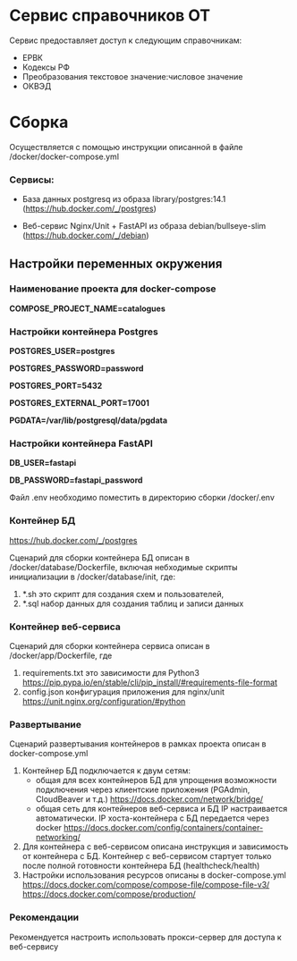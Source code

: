 # Сервис справочников ОТ

Сервис предоставляет доступ к следующим справочникам:
 - ЕРВК
 - Кодексы РФ
 - Преобразования текстовое значение:числовое значение
 - ОКВЭД



# Сборка 

Осуществляется с помощью инструкции описанной в файле /docker/docker-compose.yml

### Сервисы: 
- База данных postgresq из образа library/postgres:14.1 (https://hub.docker.com/_/postgres)
  
- Веб-сервис Nginx/Unit + FastAPI из образа debian/bullseye-slim (https://hub.docker.com/_/debian)
  
## Настройки переменных окружения

### Наименование проекта для docker-compose

__COMPOSE_PROJECT_NAME=catalogues__

### Настройки контейнера Postgres

__POSTGRES_USER=postgres__

__POSTGRES_PASSWORD=password__

__POSTGRES_PORT=5432__

__POSTGRES_EXTERNAL_PORT=17001__

__PGDATA=/var/lib/postgresql/data/pgdata__
### Настройки контейнера FastAPI 

__DB_USER=fastapi__

__DB_PASSWORD=fastapi_password__

Файл .env необходимо поместить в директорию сборки /docker/.env

### Контейнер БД 

https://hub.docker.com/_/postgres

Сценарий для сборки контейнера БД описан в /docker/database/Dockerfile, включая небходимые скрипты инициализации в /docker/database/init, где:
1.  *.sh это скрипт для создания схем и пользователей, 
2.  *.sql набор данных для создания таблиц и записи данных

### Контейнер веб-сервиса

Cценарий для сборки контейнера сервиса описан в /docker/app/Dockerfile, где 
1. requirements.txt это зависимости для Python3
   https://pip.pypa.io/en/stable/cli/pip_install/#requirements-file-format
2. config.json конфигурация приложения для nginx/unit
    https://unit.nginx.org/configuration/#python

### Развертывание

Сценарий развертывания контейнеров в рамках проекта описан в docker-compose.yml

1. Контейнер БД подключается к двум сетям:
   - общая для всех контейнеров БД для упрощения возможности подключения через клиентские приложения (PGAdmin, CloudBeaver  и т.д.)
   https://docs.docker.com/network/bridge/
   - общая сеть для контейнеров веб-сервиса и БД
   IP настраивается автоматически.
   IP хоста-контейнера с БД передается через docker 
   https://docs.docker.com/config/containers/container-networking/
2. Для контейнера с веб-сервисом описана инструкция и зависимость от контейнера с БД. Контейнер с веб-сервисом стартует только после полной готовности контейнера БД (healthcheck/health)
3. Настройки использования ресурсов описаны в docker-compose.yml
   https://docs.docker.com/compose/compose-file/compose-file-v3/
   https://docs.docker.com/compose/production/

### Рекомендации

Рекомендуется настроить использовать прокси-сервер для доступа к веб-сервису